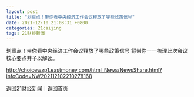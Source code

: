 ```yaml
---
layout: post
title: "划重点！带你看中央经济工作会议释放了哪些政策信号"
date: 2021-12-10 21:08:31 +0800
categories: 21caijing
tags: 21财经新闻
---
```

划重点！带你看中央经济工作会议释放了哪些政策信号
将带你一一梳理此次会议核心要点并予以解读。

<http://choicewzp1.eastmoney.com/html_News/NewsShare.html?infoCode=NW202112102210278168>

[返回21财经新闻](//finews.withounder.com/21caijing/)｜[返回首页](//finews.withounder.com/)